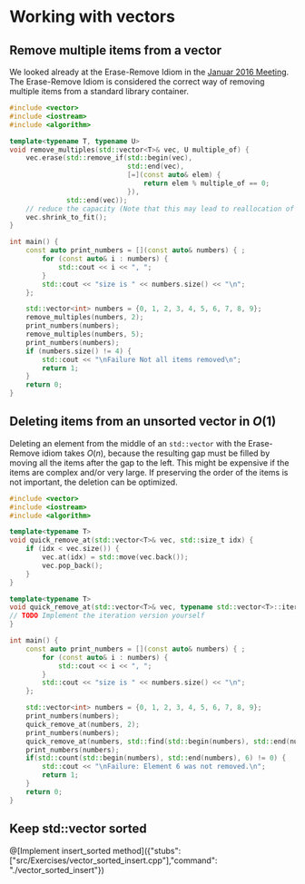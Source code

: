 # Working with vectors

## Remove multiple items from a vector
We looked already at the Erase-Remove Idiom in the [Januar 2016 Meeting](http://cpp-ug-luzern.blogspot.ch/2016/02/c-idioms.html).
The Erase-Remove Idiom is considered the correct way of removing multiple items from a standard library container.

```C++ runnable
#include <vector>
#include <iostream>
#include <algorithm>

template<typename T, typename U>
void remove_multiples(std::vector<T>& vec, U multiple_of) {
    vec.erase(std::remove_if(std::begin(vec),
                             std::end(vec),
                             [=](const auto& elem) {
                                 return elem % multiple_of == 0;
                             }),
              std::end(vec));
    // reduce the capacity (Note that this may lead to reallocation of memory)
    vec.shrink_to_fit();
}

int main() {
    const auto print_numbers = [](const auto& numbers) { ;
        for (const auto& i : numbers) {
            std::cout << i << ", ";
        }
        std::cout << "size is " << numbers.size() << "\n";
    };

    std::vector<int> numbers = {0, 1, 2, 3, 4, 5, 6, 7, 8, 9};
    remove_multiples(numbers, 2);
    print_numbers(numbers);
    remove_multiples(numbers, 5);
    print_numbers(numbers);
    if (numbers.size() != 4) {
        std::cout << "\nFailure Not all items removed\n";
        return 1;
    }
    return 0;
}
```

## Deleting items from an unsorted vector in $`O(1)`$
Deleting an element from the middle of an `std::vector` with the Erase-Remove idiom takes $`O(n)`$, because the resulting gap must be filled by moving all the items after the gap to the left.
This might be expensive if the items are complex and/or very large. If preserving the order of the items is not important, the deletion can be optimized.

```C++ runnable
#include <vector>
#include <iostream>
#include <algorithm>

template<typename T>
void quick_remove_at(std::vector<T>& vec, std::size_t idx) {
    if (idx < vec.size()) {
        vec.at(idx) = std::move(vec.back());
        vec.pop_back();
    }
}

template<typename T>
void quick_remove_at(std::vector<T>& vec, typename std::vector<T>::iterator it) {
// TODO Implement the iteration version yourself
}

int main() {
    const auto print_numbers = [](const auto& numbers) { ;
        for (const auto& i : numbers) {
            std::cout << i << ", ";
        }
        std::cout << "size is " << numbers.size() << "\n";
    };

    std::vector<int> numbers = {0, 1, 2, 3, 4, 5, 6, 7, 8, 9};
    print_numbers(numbers);
    quick_remove_at(numbers, 2);
    print_numbers(numbers);
    quick_remove_at(numbers, std::find(std::begin(numbers), std::end(numbers), 6));
    print_numbers(numbers);
    if(std::count(std::begin(numbers), std::end(numbers), 6) != 0) {
        std::cout << "\nFailure: Element 6 was not removed.\n";
        return 1;
    }
    return 0;
}
```
## Keep std::vector sorted


@[Implement insert_sorted method]({"stubs": ["src/Exercises/vector_sorted_insert.cpp"],"command": "./vector_sorted_insert"})
